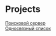 # Projects

[Поисковой сервер](https://github.com/cmonprogram/cpp-search-server)  
[Односвязный список](https://github.com/cmonprogram/cpp-single-linked-list)  
